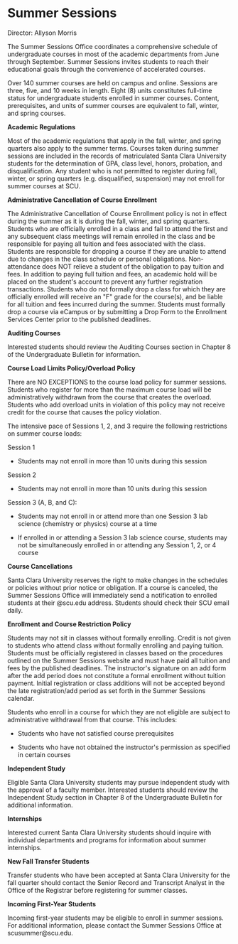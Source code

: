Summer Sessions
===============

Director: Allyson Morris

The Summer Sessions Office coordinates a comprehensive schedule of undergraduate courses in most of the academic departments from June through September. Summer Sessions invites students to reach their educational goals through the convenience of accelerated courses.

Over 140 summer courses are held on campus and online. Sessions are three, five, and 10 weeks in length. Eight (8) units constitutes full-time status for undergraduate students enrolled in summer courses. Content, prerequisites, and units of summer courses are equivalent to fall, winter, and spring courses.

**Academic Regulations**

Most of the academic regulations that apply in the fall, winter, and spring quarters also apply to the summer terms. Courses taken during summer sessions are included in the records of matriculated Santa Clara University students for the determination of GPA, class level, honors, probation, and disqualification. Any student who is not permitted to register during fall, winter, or spring quarters (e.g. disqualified, suspension) may not enroll for summer courses at SCU.

**Administrative Cancellation of Course Enrollment**

The Administrative Cancellation of Course Enrollment policy is not in effect during the summer as it is during the fall, winter, and spring quarters. Students who are officially enrolled in a class and fail to attend the first and any subsequent class meetings will remain enrolled in the class and be responsible for paying all tuition and fees associated with the class. Students are responsible for dropping a course if they are unable to attend due to changes in the class schedule or personal obligations. Non-attendance does NOT relieve a student of the obligation to pay tuition and fees. In addition to paying full tuition and fees, an academic hold will be placed on the student's account to prevent any further registration transactions. Students who do not formally drop a class for which they are officially enrolled will receive an "F" grade for the course(s), and be liable for all tuition and fees incurred during the summer. Students must formally drop a course via eCampus or by submitting a Drop Form to the Enrollment Services Center prior to the published deadlines.

**Auditing Courses**

Interested students should review the Auditing Courses section in Chapter 8 of the Undergraduate Bulletin for information.

**Course Load Limits Policy/Overload Policy**

There are NO EXCEPTIONS to the course load policy for summer sessions. Students who register for more than the maximum course load will be administratively withdrawn from the course that creates the overload. Students who add overload units in violation of this policy may not receive credit for the course that causes the policy violation.

The intensive pace of Sessions 1, 2, and 3 require the following restrictions on summer course loads:

Session 1

-   Students may not enroll in more than 10 units during this session

Session 2

-   Students may not enroll in more than 10 units during this session

Session 3 (A, B, and C):

-   Students may not enroll in or attend more than one Session 3 lab science (chemistry or physics) course at a time

-   If enrolled in or attending a Session 3 lab science course, students may not be simultaneously enrolled in or attending any Session 1, 2, or 4 course

**Course Cancellations**

Santa Clara University reserves the right to make changes in the schedules or policies without prior notice or obligation. If a course is canceled, the Summer Sessions Office will immediately send a notification to enrolled students at their \@scu.edu address. Students should check their SCU email daily.

**Enrollment and Course Restriction Policy**

Students may not sit in classes without formally enrolling. Credit is not given to students who attend class without formally enrolling and paying tuition. Students must be officially registered in classes based on the procedures outlined on the Summer Sessions website and must have paid all tuition and fees by the published deadlines. The instructor's signature on an add form after the add period does not constitute a formal enrollment without tuition payment. Initial registration or class additions will not be accepted beyond the late registration/add period as set forth in the Summer Sessions calendar.

Students who enroll in a course for which they are not eligible are subject to administrative withdrawal from that course. This includes:

-   Students who have not satisfied course prerequisites

-   Students who have not obtained the instructor's permission as specified in certain courses

**Independent Study**

Eligible Santa Clara University students may pursue independent study with the approval of a faculty member. Interested students should review the Independent Study section in Chapter 8 of the Undergraduate Bulletin for additional information.

**Internships**

Interested current Santa Clara University students should inquire with individual departments and programs for information about summer internships.

**New Fall Transfer Students**

Transfer students who have been accepted at Santa Clara University for the fall quarter should contact the Senior Record and Transcript Analyst in the Office of the Registrar before registering for summer classes.

**Incoming First-Year Students**

Incoming first-year students may be eligible to enroll in summer sessions. For additional information, please contact the Summer Sessions Office at scusummer\@scu.edu.
